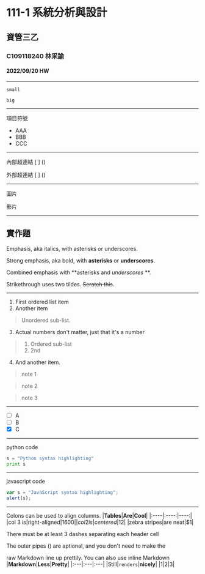 # 111-1 系統分析與設計
## 資管三乙
### C109118240 林采諭
#### 2022/09/20 HW

---

`small`

```
big
```

---

項目符號
* AAA
* BBB
* CCC

---

內部超連結
[ ] ()

外部超連結
[ ] ()

---

圖片


影片


----
## 實作題

Emphasis, aka italics, with asterisks or underscores.

Strong emphasis, aka bold, with **asterisks** or **underscores**.

Combined emphasis with **asterisks and *underscores* **.

Strikethrough uses two tildes. ~~Serateh this~~.

---

1. First ordered list item
2. Another item
>Unordered sub-list.
3. Actual numbers don't matter, just that it's a number
>1. Ordered sub-list
>2. 2nd
4. And another item.

>note 1

>note 2

>note 3

---

- [ ] A
- [ ] B
- [X] C

---

python code
```python
s = "Python syntax highlighting"
print s
```

---

javascript code
```js
var s = "JavaScript syntax highlighting";
alert(s);
```

---

Colons can be used to align columns.
|**Tables**|**Are**|**Cool**|
|:----|:----:|----:|
|col 3 is|right-aligned|$1600|
|col 2 is|centered|$12|
|zebra stripes|are neat|$1|

There must be at least 3 dashes separating each header cell

The outer pipes () are aptional, and you don't need to make the

raw Markdown line up prettily. You can also use inline Markdown
|**Markdown**|**Less**|**Pretty**|
|:---|:---|:---|
|Still|`renders`|**nicely**|
|1|2|3|
